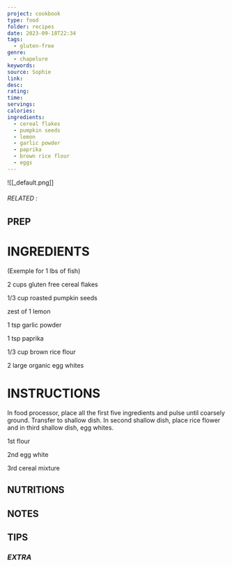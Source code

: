 ```yaml
---
project: cookbook
type: food
folder: recipes
date: 2023-09-18T22:34
tags:
  - gluten-free
genre:
  - chapelure
keywords: 
source: Sophie
link: 
desc: 
rating: 
time: 
servings: 
calories: 
ingredients:
  - cereal flakes
  - pumpkin seeds
  - lemon
  - garlic powder
  - paprika
  - brown rice flour
  - eggs
---
```


![[_default.png]]
###### *RELATED* : 


## PREP


# INGREDIENTS

(Exemple for 1 lbs of fish)
  

2 cups gluten free cereal flakes

1/3 cup roasted pumpkin seeds

zest of 1 lemon

1 tsp garlic powder

1 tsp paprika

1/3 cup brown rice flour

2 large organic egg whites


# INSTRUCTIONS

In food processor, place all the first five ingredients and pulse until coarsely ground. Transfer to shallow dish. In second shallow dish, place rice flower and in third shallow dish, egg whites. 

  
1st flour

2nd egg white

3rd cereal mixture


## NUTRITIONS



## NOTES



## TIPS



### *EXTRA*



